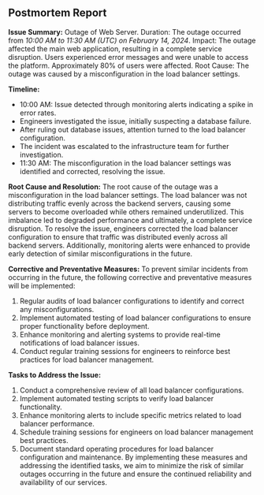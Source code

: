 ## Postmortem Report

**Issue Summary:**
Outage of Web Server.
Duration: The outage occurred from *10:00 AM to 11:30 AM (UTC) on February 14, 2024*.
Impact: The outage affected the main web application, resulting in a complete service disruption. Users experienced error messages and were unable to access the platform. Approximately 80% of users were affected.
Root Cause: The outage was caused by a misconfiguration in the load balancer settings.

**Timeline:**
- 10:00 AM: Issue detected through monitoring alerts indicating a spike in error rates.
- Engineers investigated the issue, initially suspecting a database failure.
- After ruling out database issues, attention turned to the load balancer configuration.
- The incident was escalated to the infrastructure team for further investigation.
- 11:30 AM: The misconfiguration in the load balancer settings was identified and corrected, resolving the issue.

**Root Cause and Resolution:**
The root cause of the outage was a misconfiguration in the load balancer settings. The load balancer was not distributing traffic evenly across the backend servers, causing some servers to become overloaded while others remained underutilized. This imbalance led to degraded performance and ultimately, a complete service disruption.
To resolve the issue, engineers corrected the load balancer configuration to ensure that traffic was distributed evenly across all backend servers. Additionally, monitoring alerts were enhanced to provide early detection of similar misconfigurations in the future.

**Corrective and Preventative Measures:**
To prevent similar incidents from occurring in the future, the following corrective and preventative measures will be implemented:
1. Regular audits of load balancer configurations to identify and correct any misconfigurations.
2. Implement automated testing of load balancer configurations to ensure proper functionality before deployment.
3. Enhance monitoring and alerting systems to provide real-time notifications of load balancer issues.
4. Conduct regular training sessions for engineers to reinforce best practices for load balancer management.

**Tasks to Address the Issue:**
1. Conduct a comprehensive review of all load balancer configurations.
2. Implement automated testing scripts to verify load balancer functionality.
3. Enhance monitoring alerts to include specific metrics related to load balancer performance.
4. Schedule training sessions for engineers on load balancer management best practices.
5. Document standard operating procedures for load balancer configuration and maintenance.
By implementing these measures and addressing the identified tasks, we aim to minimize the risk of similar outages occurring in the future and ensure the continued reliability and availability of our services.

